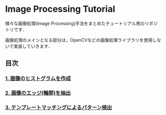# Image Processing Tutorial

様々な画像処理(Image Processing)手法をまとめたチュートリアル用のリポジトリです．

画像処理のメインとなる部分は，OpenCVなどの画像処理ライブラリを使用しないで実装していきます．

## **目次**

### [**1. 画像のヒストグラムを作成**](https://github.com/Yuki-Ikeda0810/IP_Tutorial/blob/main/colab/histgram.ipynb)

### [**2. 画像のエッジ(輪郭)を抽出**](https://github.com/Yuki-Ikeda0810/IP_Tutorial/blob/main/colab/edge_detection.ipynb)

### [**3. テンプレートマッチングによるパターン検出**](https://github.com/Yuki-Ikeda0810/IP_Tutorial/blob/main/colab/template_matching.ipynb)
